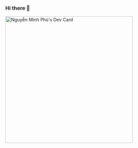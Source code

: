 ### Hi there 👋

<!--
**nguyenmphu/nguyenmphu** is a ✨ _special_ ✨ repository because its `README.md` (this file) appears on your GitHub profile.

Here are some ideas to get you started:

- 🔭 I’m currently working on ...
- 🌱 I’m currently learning ...
- 👯 I’m looking to collaborate on ...
- 🤔 I’m looking for help with ...
- 💬 Ask me about ...
- 📫 How to reach me: ...
- 😄 Pronouns: ...
- ⚡ Fun fact: ...
-->
<a href="https://app.daily.dev/nguyenmphu"><img src="https://api.daily.dev/devcards/d17ab2e3f8f4492f871a81d475f36177.png?r=y2d" width="400" alt="Nguyễn Minh Phú's Dev Card"/></a>
